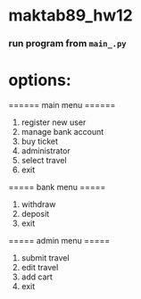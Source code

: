 # maktab89_hw12

### run program from `main_.py`

# options:
====== main menu ======
1. register new user
2. manage bank account
3. buy ticket
4. administrator
5. select travel
0. exit

===== bank menu =====
1. withdraw
2. deposit
0. exit

===== admin menu =====
1. submit travel
2. edit travel
3. add cart
0. exit